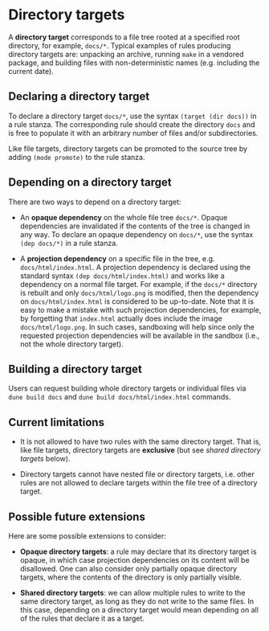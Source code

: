 # Directory targets

A **directory target** corresponds to a file tree rooted at a specified root
directory, for example, `docs/*`. Typical examples of rules producing directory
targets are: unpacking an archive, running `make` in a vendored package, and
building files with non-deterministic names (e.g. including the current date).

## Declaring a directory target

To declare a directory target `docs/*`, use the syntax `(target (dir docs))` in
a rule stanza. The corresponding rule should create the directory `docs` and is
free to populate it with an arbitrary number of files and/or subdirectories.

Like file targets, directory targets can be promoted to the source tree by
adding `(mode promote)` to the rule stanza.

## Depending on a directory target

There are two ways to depend on a directory target:

* An **opaque dependency** on the whole file tree `docs/*`. Opaque dependencies
  are invalidated if the contents of the tree is changed in any way. To declare
  an opaque dependency on `docs/*`, use the syntax `(dep docs/*)` in a rule
  stanza.

* A **projection dependency** on a specific file in the tree, e.g.
  `docs/html/index.html`. A projection dependency is declared using the standard
  syntax `(dep docs/html/index.html)` and works like a dependency on a normal
  file target. For example, if the `docs/*` directory is rebuilt and only
  `docs/html/logo.png` is modified, then the dependency on `docs/html/index.html`
  is considered to be up-to-date. Note that it is easy to make a mistake with
  such projection dependencies, for example, by forgetting that `index.html`
  actually does include the image `docs/html/logo.png`. In such cases,
  sandboxing will help since only the requested projection dependencies will be
  available in the sandbox (i.e., not the whole directory target).

## Building a directory target

Users can request building whole directory targets or individual files via
`dune build docs` and `dune build docs/html/index.html` commands.

## Current limitations

* It is not allowed to have two rules with the same directory target. That is,
  like file targets, directory targets are **exclusive** (but see _shared
  directory targets_ below).

* Directory targets cannot have nested file or directory targets, i.e. other
  rules are not allowed to declare targets within the file tree of a directory
  target.

## Possible future extensions

Here are some possible extensions to consider:

* **Opaque directory targets**: a rule may declare that its directory target is
  opaque, in which case projection dependencies on its content will be
  disallowed. One can also consider only partially opaque directory targets,
  where the contents of the directory is only partially visible.

* **Shared directory targets**: we can allow multiple rules to write to the same
  directory target, as long as they do not write to the same files. In this
  case, depending on a directory target would mean depending on all of the rules
  that declare it as a target.
